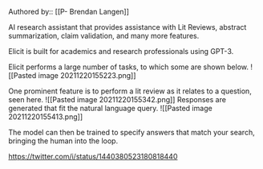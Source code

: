 Authored by:: [[P- Brendan Langen]]

AI research assistant that provides assistance with Lit Reviews, abstract summarization, claim validation, and many more features. 

Elicit is built for academics and research professionals using GPT-3. 

Elicit performs a large number of tasks, to which some are shown below. 
![[Pasted image 20211220155223.png]]


One prominent feature is to perform a lit review as it relates to a question, seen here.
![[Pasted image 20211220155342.png]]
Responses are generated that fit the natural language query. 
![[Pasted image 20211220155413.png]]

The model can then be trained to specify answers that match your search, bringing the human into the loop. 

https://twitter.com/i/status/1440380523180818440